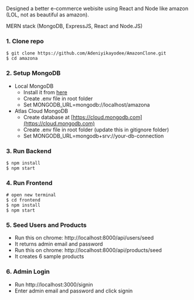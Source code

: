 Designed a better e-commerce webisite using React and Node like amazon (LOL, not as beautiful as amazon). 

MERN stack (MongoDB, ExpressJS, React and Node.JS)


### 1. Clone repo
```
$ git clone https://github.com/Adeniyikayodee/AmazonClone.git
$ cd amazona
```

### 2. Setup MongoDB
- Local MongoDB
  - Install it from [here](https://www.mongodb.com/try/download/community)
  - Create .env file in root folder
  - Set MONGODB_URL=mongodb://localhost/amazona  
- Atlas Cloud MongoDB
  - Create database at [https://cloud.mongodb.com](https://cloud.mongodb.com)
  - Create .env file in root folder (update this in gitignore folder)
  - Set MONGODB_URL=mongodb+srv://your-db-connection

### 3. Run Backend
```
$ npm install
$ npm start
```

### 4. Run Frontend
```
# open new terminal
$ cd frontend
$ npm install
$ npm start
```

### 5. Seed Users and Products
- Run this on chrome: http://localhost:8000/api/users/seed
- It returns admin email and password
- Run this on chrome: http://localhost:8000/api/products/seed
- It creates 6 sample products

### 6. Admin Login
- Run http://localhost:3000/signin
- Enter admin email and password and click signin

